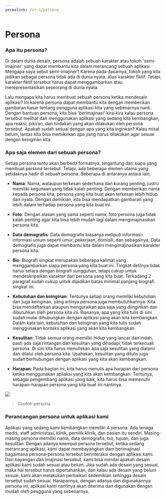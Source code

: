 ```yaml
---
permalink: /ir-1/persona
---
```


# Persona

### Apa itu persona?

Di dalam dunia desain, persona adalah sebuah karakter atau tokoh 'semi-imajiner' yang dapat membantu kita dalam merancang sebuah aplikasi. Mengapa saya sebut semi-imajiner? Karena pada dasarnya, tokoh yang kita jadikan sebagai persona tidak ada di dunia nyata, alias karakter fiktif. Tetapi, karakter fiktif tersebut harus dapat menggambarkan atau merepresentasikan seseorang di dunia nyata.

Lalu mengapa kita harus membuat sebuah persona ketika mendesain aplikasi? Ini karena persona dapat membantu kita dengan memberikan gambaran kasar tentang pengguna aplikasi kita yang sebenarnya nanti. Dengan bantuan persona, kita bisa 'berimajinasi' kira-kira kalau persona tersebut melihat dan menggunakan aplikasi yang sedang kita kembangkan, apa reaksi, pikiran, dan tindakan yang akan dilakukan oleh persona tersebut. Apakah sudah sesuai dengan apa yang kita inginkan? Kalau misal belum, lantas kita bisa memikirkan apa yang harus dilakukan agar sesuai dengan keinginan kita.

### Apa saja elemen dari sebuah persona?

Setiap persona tentu akan berbeda formatnya, tergantung dari siapa yang membuat persona tersebut. Tetapi, ada beberapa elemen utama yang setidaknya hadir di sebuah persona. Beberapa di antaranya antara lain:

- **Nama**: Nama, walaupun terkesan sederhana dan kurang penting, justru memiliki kegunaan yang tidak kalah penting. Dengan memberikan nama kepada persona kita, persona yang kita buat akan terkesan lebih hidup dan nyata. Dengan demikian, kita bisa mendapatkan gambaran yang lebih dalam terhadap persona yang kita buat ini.

- **Foto**: Dengan alasan yang sama seperti nama, foto persona juga tidak kalah penting agar kita bisa lebih mudah lagi dalam mengimajinasikan persona kita.

- **Data demografis**: Data demografis biasanya meliputi informasi-informasi umum seperti umur, pekerjaan, domisili, dan sebagainya. Data demografis juga dapat membantu kita dalam mengimajinasikan karakter persona kita.

- **Bio**: Biografi singkat merupakan beberapa kalimat yang menggambarkan siapa persona yang kita buat ini. Tingkat detilnya tidak harus setara dengan biografi sungguhan, tetapi cukup untuk mendeskripsikan karakter dari persona yang kita buat. Terkadang 2 paragraf sudah cukup untuk dijadikan batas minimal panjang biografi singkat ini.

- **Kebutuhan dan keinginan**: Tentunya setiap orang memiliki kebutuhan dan juga keinginan, yang artinya persona juga membutuhkannya. Kita bisa mendaftarkan ataupun menguraikan apa saja yang diinginkan dan dibutuhkan oleh persona kita ini. Biasanya, apa yang kita tulis di sini sudah mulai dihubungkan dengan aplikasi yang akan kita kembangkan. Dalam kata lain, kebutuhan dan keinginan yang kita tulis sudah menggunakan konteks aplikasi yang akan kita kembangkan.

- **Kesulitan**: Tidak semua orang memiliki hidup yang lancar dan indah, pasti ada saja rintangan dan kesulitan yang dihadapi, tidak terkecuali persona. Di sini kita harus menuliskan apa saja kesulitan yang dialami dan dilalui oleh persona kita. Usahakan, kesulitan yang ditulis juga sudah berhubungan dengan aplikasi yang kita akan kembangkan.

- **Harapan**:  Pada bagian ini, kita harus menulis apa harapan dari persona ketika menggunakan apliaksi yang kita akan kembangkan. Tentunya, sebagai pengembang aplikasi yang baik, kita harus bisa memenuhi harapan-harapan persona yang kita buat ini nantinya.

![](https://99designs-blog.imgix.net/blog/wp-content/uploads/2018/01/Screenshot-40-e1516267385749.png?auto=format&q=60&fit=max&w=930)

> Contoh persona

### Perancangan persona untuk aplikasi kami

Aplikasi yang sedang kami kembangkan memiliki 4 persona. Ada tenaga medis, staff administasi, klinik, pemilik klinik, dan pasien itu sendiri. Masing-masing persona memiliki nama, data demografis, bio, tujuan, dan juga kesulitan. Dengan adanya keempat persona tersebut, ketika sedang merancang aplikasi, kami dapat membayangkan dam berimajinasi bagaimana persona-persona tersebut berinteraksi dengan aplikasi kami. Dari bayangan dan imajinasi tersebut, kami bisa menilai apakah desain aplikasi kami sudah sesuai atau belum. Jika sudah ada desain yang sesuai, maka hal tersebut harus dipertahankan, dan kalau ada desain yang belum sesuai, kami akan melakukan perbaikan sedemikian sehingga desain tersebut sudah sesuai. Harapannya, dengan adanya dan digunakannya persona ini, aplikasi kami nantinya akan diterima dan digunakan dengan mudah oleh pengguna yang sebenarnya. 
